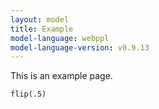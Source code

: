 ```yaml
---
layout: model
title: Example
model-language: webppl
model-language-version: v0.9.13
---
```


This is an example page.

~~~~
flip(.5)
~~~~
